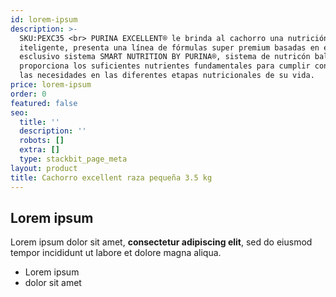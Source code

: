 ```yaml
---
id: lorem-ipsum
description: >-
  SKU:PEXC35 <br> PURINA EXCELLENT® le brinda al cachorro una nutrición
  iteligente, presenta una línea de fórmulas super premium basadas en el
  esclusivo sistema SMART NUTRITION BY PURINA®, sistema de nutricón balanceado,
  proporciona los suficientes nutrientes fundamentales para cumplir con todas
  las necesidades en las diferentes etapas nutricionales de su vida.
price: lorem-ipsum
order: 0
featured: false
seo:
  title: ''
  description: ''
  robots: []
  extra: []
  type: stackbit_page_meta
layout: product
title: Cachorro excellent raza pequeña 3.5 kg
---
```

## Lorem ipsum

Lorem ipsum dolor sit amet, **consectetur adipiscing elit**, sed do eiusmod tempor incididunt ut labore et dolore magna aliqua.

- Lorem ipsum
- dolor sit amet